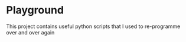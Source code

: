 # Playground

This project contains useful python scripts that I used to re-programme over and over again
